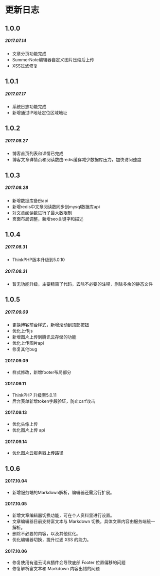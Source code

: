 
更新日志
===============
## 1.0.0
##### 2017.07.14
* 文章分页功能完成
* SummerNote编辑器自定义图片压缩后上传
* XSS过滤修复

## 1.0.1
##### 2017.07.17
* 系统日志功能完成
* 新增通过IP地址定位区域地址

## 1.0.2
##### 2017.08.27
* 博客首页列表和详情已完成
* 博客文章详情页和阅读数由redis缓存减少数据库压力，加快访问速度

## 1.0.3
##### 2017.08.28
* 新增数据库备份api
* 新增redis中文章阅读数同步到mysql数据库api
* 对文章阅读数进行了最大数限制
* 页面布局调整，新增seo关键字和描述

## 1.0.4
##### 2017.08.31
* ThinkPHP版本升级到5.0.10

##### 2017.08.31
* 暂无功能升级，主要精简了代码，去除不必要的注释，删除多余的静态文件

## 1.0.5
##### 2017.09.09
* 更换博客前台样式，新增滚动到顶部按钮
* 优化上传js
* 新增图片上传到腾讯云存储的功能
* 优化上传图片api
* 修复其他bug

#### 2017.09.09
* 样式修改，新增footer布局部分

#### 2017.09.11
* ThinkPHP 升级至5.0.11
* 后台表单新增token字段验证，防止csrf攻击

#### 2017.09.13
* 优化头像上传
* 优化图片上传 api

#### 2017.09.14
* 优化图片云服务器上传路径

## 1.0.6
#### 2017.10.04
* 新增服务端的Markdown解析，编辑器还需另行扩展。

#### 2017.10.05
* 新增文章编辑器切换功能，可在个人资料里进行设置。
* 文章编辑器目前支持富文本与 Markdown 切换。具体文章内容由服务端统一解析。
* 删除不必要的内容，以及其他优化。
* 优化编辑器切换，提升过滤 XSS 的能力。

#### 2017.10.06
* 修复使用有道云词典插件会导致底部 Footer 位置偏移的问题
* 修复解析富文本和 Markdown 内容出错的问题
